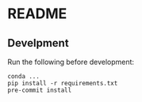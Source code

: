 # README

## Develpment

Run the following before development:
```
conda ...
pip install -r requirements.txt
pre-commit install
```